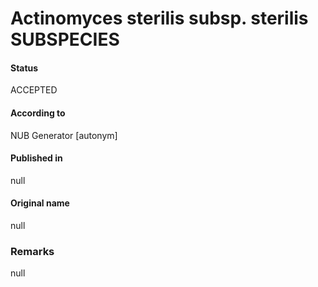 Actinomyces sterilis subsp. sterilis SUBSPECIES
=======

#### Status
ACCEPTED

#### According to
NUB Generator [autonym]

#### Published in
null

#### Original name
null

### Remarks
null